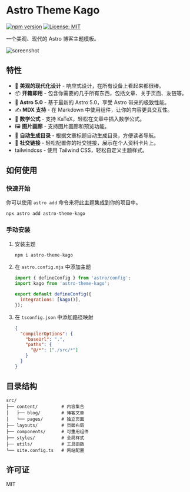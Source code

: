
# Astro Theme Kago

[![npm version](https://img.shields.io/npm/v/astro-theme-kago)](https://www.npmjs.com/package/astro-theme-kago)
[![License: MIT](https://img.shields.io/badge/License-MIT-yellow.svg)](https://opensource.org/licenses/MIT)

一个美观、现代的 Astro 博客主题模板。

![screenshot](https://user-images.githubusercontent.com/23722199/233886932-047428d6-987e-4fb0-8223-751533a28a93.png)

## 特性

- 🎨 **美观的现代化设计** - 响应式设计，在所有设备上看起来都很棒。
- 📦 **开箱即用** - 包含你需要的几乎所有东西，包括文章、关于页面、友链等。
- 🚀 **Astro 5.0** - 基于最新的 Astro 5.0，享受 Astro 带来的极致性能。
- ✍️ **MDX 支持** - 在 Markdown 中使用组件，让你的内容更具交互性。
- 🧮 **数学公式** - 支持 KaTeX，轻松在文章中插入数学公式。
- 🖼️ **图片画廊** - 支持图片画廊和预览功能。
- 🧭 **自动生成目录** - 根据文章标题自动生成目录，方便读者导航。
- 🔗 **社交链接** - 轻松配置你的社交链接，展示在个人资料卡片上。
- tailwindcss - 使用 Tailwind CSS，轻松自定义主题样式。

## 如何使用

### 快速开始

你可以使用 `astro add` 命令来将此主题集成到你的项目中。

```bash
npx astro add astro-theme-kago
```

### 手动安装

1.  安装主题

    ```bash
    npm i astro-theme-kago
    ```

2.  在 `astro.config.mjs` 中添加主题

    ```javascript
    import { defineConfig } from 'astro/config';
    import kago from 'astro-theme-kago';

    export default defineConfig({
      integrations: [kago()],
    });
    ```

3.  在 `tsconfig.json` 中添加路径映射

    ```json
    {
      "compilerOptions": {
        "baseUrl": ".",
        "paths": {
          "@/*": ["./src/*"]
        }
      }
    }
    ```

## 目录结构

```
src/
├── content/         # 内容集合
│   ├── blog/        # 博客文章
│   └── pages/       # 独立页面
├── layouts/         # 页面布局
├── components/      # 可重用组件
├── styles/          # 全局样式
├── utils/           # 工具函数
└── site.config.ts   # 网站配置
```

## 许可证

MIT
